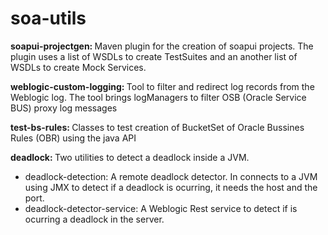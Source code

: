 # soa-utils

<b> soapui-projectgen: </b> Maven plugin for the creation of soapui projects. The plugin uses a list of WSDLs to create TestSuites and an another list of WSDLs to create Mock Services. <br/>

<b> weblogic-custom-logging: </b> Tool to filter and redirect log records from the Weblogic log. The tool brings logManagers to filter OSB (Oracle Service BUS) proxy log messages <br/>

<b> test-bs-rules: </b> Classes to test creation of BucketSet of Oracle Bussines Rules (OBR) using the java API <br/>

<b> deadlock: </b> Two utilities to detect a deadlock inside a JVM. <br/>
- deadlock-detection: A remote deadlock detector. In connects to a JVM using JMX to detect if a deadlock is ocurring, it needs the host and the port. 
- deadlock-detector-service: A Weblogic Rest service to detect if is ocurring a deadlock in the server.<br/>
